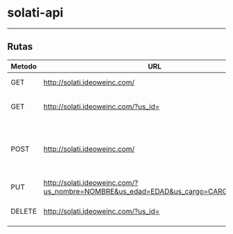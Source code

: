 # solati-api
---
## Rutas
| Metodo | URL | Descripcion |
|   --- |   --- |   --- |
| GET | http://solati.ideoweinc.com/ | Consultar todos los usuarios |
| GET | http://solati.ideoweinc.com/?us_id=<ID> | Consultar usuario especifico dependiendo su ID |
| POST | http://solati.ideoweinc.com/ | Cargar via POST los siguientes datos y en el mismo orden: `{ "us_id":"1", "us_nombre":"Omar", "us_edad":"28", "us_cargo":"Desarrollo"}` |
| PUT | http://solati.ideoweinc.com/?us_nombre=NOMBRE&us_edad=EDAD&us_cargo=CARGO&us_id=ID | Cargar via GET los anteriores datos |
| DELETE | http://solati.ideoweinc.com/?us_id=<ID> | Eliminar usuario especifico dependiendo su ID |
